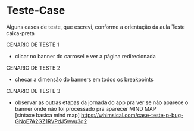 # Teste-Case
Alguns casos de teste, que escrevi, conforme a orientação da aula
Teste caixa-preta

CENARIO DE TESTE 1 
- clicar no banner do carrosel e ver a página redirecionada

CENARIO DE TESTE 2 
- checar a dimensão do banners em todos os breakpoints

CENARIO DE TESTE 3
- observar as outras etapas da jornada do app pra ver se não aparece
o banner onde não foi processado pra aparecer
MIND MAP  
[sintaxe basica mind map] https://whimsical.com/case-teste-p-bug-GNoE7A2GZ1RVPdJ5wvu3q2

